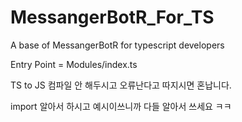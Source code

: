 # MessangerBotR_For_TS
A base of MessangerBotR for typescript developers

Entry Point = Modules/index.ts

TS to JS 컴파일 안 해두시고 오류난다고 따지시면 혼납니다.

import 알아서 하시고
예시이쓰니까 다들 알아서 쓰세요 ㅋㅋ
